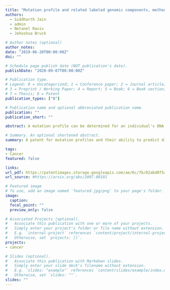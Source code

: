```yaml
---
title: "Mutation profile and related labeled genomic components, methods and systems"
authors:
  - Siddharth Jain
  - admin
  - Netanel Raviv
  - Jehoshua Bruck

# Author notes (optional)
author_notes:
date: "2019-06-20T00:00:00Z"
doi: ""

# Schedule page publish date (NOT publication's date).
publishDate: "2020-09-07T00:00:00Z"

# Publication type.
# Legend: 0 = Uncategorized; 1 = Conference paper; 2 = Journal article;
# 3 = Preprint / Working Paper; 4 = Report; 5 = Book; 6 = Book section;
# 7 = Thesis; 8 = Patent
publication_types: ["8"]

# Publication name and optional abbreviated publication name.
publication: ""
publication_short: ""

abstract: A mutation profile can be determined for an individual's DNA sequence or sequence segment that provides information about the evolutionary history of the DNA. This mutation profile can then be used with a machine learning classifier trained on other people's mutation profiles to determine probabilities that the individual has certain phenotypes. An example is cancer, where the probabilities of different types of cancer can be provided in a disease risk propensity.

# Summary. An optional shortened abstract.
summary: A patent for mutation profiles and their ability to predict disease propensity.

tags:
- Cancer
featured: false

links:
url_pdf: https://patentimages.storage.googleapis.com/ae/6c/7b/02abd075acca4f/US20190392951A1.pdf
url_source: #https://arxiv.org/abs/2007.08101

# Featured image
# To use, add an image named `featured.jpg/png` to your page's folder. 
image:
  caption:
  focal_point: ""
  preview_only: false

# Associated Projects (optional).
#   Associate this publication with one or more of your projects.
#   Simply enter your project's folder or file name without extension.
#   E.g. `internal-project` references `content/project/internal-project/index.md`.
#   Otherwise, set `projects: []`.
projects:
- cancer

# Slides (optional).
#   Associate this publication with Markdown slides.
#   Simply enter your slide deck's filename without extension.
#   E.g. `slides: "example"` references `content/slides/example/index.md`.
#   Otherwise, set `slides: ""`.
slides: ""
---
```

